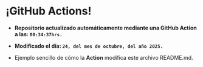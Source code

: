# ¡GitHub Actions!
* **Repositorio actualizado automáticamente mediante una GitHub Action a las: `00:34:37hrs.`**
* **Modificado el día: `24, del mes de octubre, del año 2025.`**

* Ejemplo sencillo de cómo la **Action** modifica este archivo README.md.
